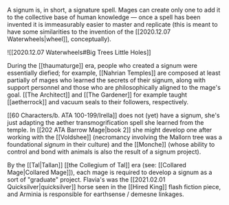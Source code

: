 A signum is, in short, a signature spell. Mages can create only one to add it to the collective base of human knowledge — once a spell has been invented it is immeasurably easier to master and replicate (this is meant to have some similarities to the invention of the [[2020.12.07 Waterwheels|wheel]], conceptually). 

![[2020.12.07 Waterwheels#Big Trees Little Holes]]

During the [[thaumaturge]] era, people who created a signum were essentially diefied; for example, [[Nahrian Temples]] are composed at least partially of mages who learned the secrets of their signum, along with support personnel and those who are philosophically aligned to the mage's goal. [[The Architect]] and [[The Gardener]] for example taught [[aetherrock]] and vacuum seals to their followers, respectively. 

[[60 Characters/b. ATA 100-199/Irella]] does not (yet) have a signum, she's just adapting the aether transmogrification spell she learned from the temple. In [[202 ATA Barrow Mage|book 2]] she might develop one after working with the [[Voldshee]] (necromancy involving the Mallorn tree was a foundational *signum* in their culture) and the [[Monche]] (whose ability to control and bond with animals is also the result of a signum project). 

By the [[Tal|Tallan]] [[the Collegium of Tal]] era (see: [[Collared Mage|Collared Mage]]), each mage is required to develop a signum as a sort of "graduate" project. Flavia's was the [[2021.02.01 Quicksilver|quicksilver]] horse seen in the [[Hired King]] flash fiction piece, and Arminia is responsible for earthsense / demesne linkages. 

